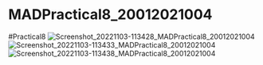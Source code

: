# MADPractical8_20012021004
#Practical8
![Screenshot_20221103-113428_MADPractical8_20012021004](https://user-images.githubusercontent.com/79247567/202529470-8f60e499-9d86-4cfd-8a4b-d8636c5ca296.png)
![Screenshot_20221103-113433_MADPractical8_20012021004](https://user-images.githubusercontent.com/79247567/202529478-65604843-7f20-4aa0-a4e4-8b5e243761c8.png)
![Screenshot_20221103-113438_MADPractical8_20012021004](https://user-images.githubusercontent.com/79247567/202529498-b05af930-d68e-4299-9a2e-3c239045ba73.png)
